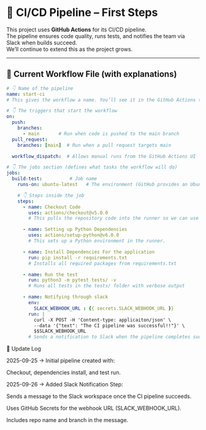 # 🚀 CI/CD Pipeline – First Steps

This project uses **GitHub Actions** for its CI/CD pipeline.  
The pipeline ensures code quality, runs tests, and notifies the team via Slack when builds succeed.  
We’ll continue to extend this as the project grows.  

---

## 📄 Current Workflow File (with explanations)

```yaml
# 👇 Name of the pipeline
name: start-ci
# This gives the workflow a name. You’ll see it in the GitHub Actions tab.

# 👇 The triggers that start the workflow
on:
  push:
    branches:
      - main       # Run when code is pushed to the main branch
  pull_request:
    branches: [main]  # Run when a pull request targets main

  workflow_dispatch:  # Allows manual runs from the GitHub Actions UI

# 👇 The jobs section (defines what tasks the workflow will do)
jobs:
  build-test:          # Job name
    runs-on: ubuntu-latest   # The environment (GitHub provides an Ubuntu VM)

    # 👇 Steps inside the job
    steps:
      - name: Checkout Code
        uses: actions/checkout@v5.0.0
        # This pulls the repository code into the runner so we can use it.

      - name: Setting up Python Dependencies
        uses: actions/setup-python@v6.0.0
        # This sets up a Python environment in the runner.

      - name: Install Dependencies For the application
        run: pip install -r requirements.txt
        # Installs all required packages from requirements.txt

      - name: Run the test
        run: python3 -m pytest tests/ -v
        # Runs all tests in the tests/ folder with verbose output

      - name: Notifying through slack
        env:
          SLACK_WEBHOOK_URL : {{ secrets.SLACK_WEBHOOK_URL }}
        run: |
          curl -X POST -H 'Content-type: applicaiton/json' \
          --data '{"text": "The CI pipeline was successful!!"}' \
          $$SLACK_WEBHOOK_URL
        # Sends a notification to Slack when the pipeline completes successfully 
```

📅 Update Log

2025-09-25 → Initial pipeline created with:

Checkout, dependencies install, and test run.

2025-09-26 → Added Slack Notification Step:

Sends a message to the Slack workspace once the CI pipeline succeeds.

Uses GitHub Secrets for the webhook URL (SLACK_WEBHOOK_URL).

Includes repo name and branch in the message.

